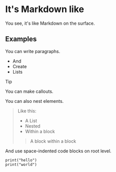 # It's Markdown like

You see, it's like Markdown on the surface.

## Examples

You can write paragraphs.

* And
* Create
* Lists

> [!TIP]
> You can make callouts.


You can also nest elements.

> Like this:
>* A List
>* Nested
>* Within a block
>
>> A block
>> within a block

And use space-indented code blocks on root level.

    print("hello")
    print("world")
